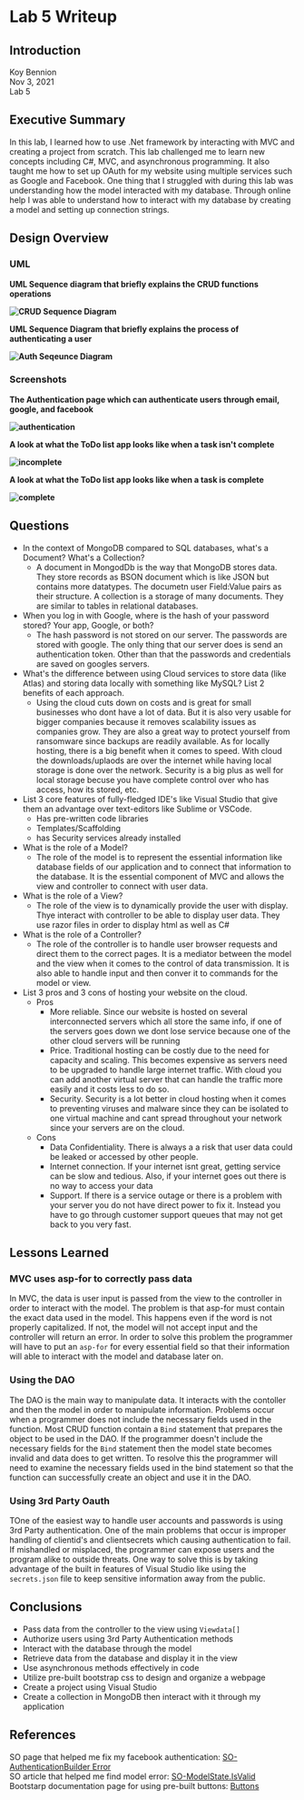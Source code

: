 # Lab 5 Writeup #
## Introduction ##
Koy Bennion  
Nov 3, 2021  
Lab 5  
## Executive Summary ##
In this lab, I learned how to use .Net framework by interacting with MVC and creating a project from scratch. This lab challenged me to learn new concepts including C#, MVC, and asynchronous programming. It also taught me how to set up OAuth for my website using multiple services such as Google and Facebook. One thing that I struggled with during this lab was understanding how the model interacted with my database. Through online help I was able to understand how to interact with my database by creating a model and setting up connection strings.
## Design Overview ##
### UML ###
<p><strong>UML Sequence diagram that briefly explains the CRUD functions operations</p>  

![CRUD Sequence Diagram](./UML/Crud.jpg)
<p>UML Sequence Diagram that briefly explains the process of authenticating a user</p>

![Auth Seqeunce Diagram](./UML/SeqDia.jpg)

### Screenshots ###

<p>The Authentication page which can authenticate users through email, google, and facebook</p>  

![authentication](./Screenshots/authpage.png)
<p>A look at what the ToDo list app looks like when a task isn't complete</p>  

![incomplete](./Screenshots/taskincomp.png)

<p>A look at what the ToDo list app looks like when a task is complete</p>  

![complete](./Screenshots/taskcomp.png)
</strong>

## Questions ##
- In the context of MongoDB compared to SQL databases, what's a Document? What's a Collection?
  - A document in MongodDb is the way that MongoDB stores data. They store records as BSON document which is like JSON but contains more datatypes. The documetn user Field:Value pairs as their structure. A collection is a storage of many documents. They are similar to tables in relational databases.
- When you log in with Google, where is the hash of your password stored? Your app, Google, or both?
  - The hash password is not stored on our server. The passwords are stored with google. The only thing that our server does is send an authentication token. Other than that the passwords and credentials are saved on googles servers.
- What's the difference between using Cloud services to store data (like Atlas) and storing data locally with something like MySQL? List 2 benefits of each approach.
  - Using the cloud cuts down on costs and is great for small businesses who dont have a lot of data. But it is also very usable for bigger companies because it removes scalability issues as companies grow. They are also a great way to protect yourself from ransomware since backups are readily available. As for locally hosting, there is a big benefit when it comes to speed. With cloud the downloads/uplaods are over the internet while having local storage is done over the network. Security is a big plus as well for local storage becuse you have complete control over who has access, how its stored, etc.
- List 3 core features of fully-fledged IDE's like Visual Studio that give them an advantage over text-editors like Sublime or VSCode.
  - Has pre-written code libraries
  - Templates/Scaffolding
  - has Security services already installed
- What is the role of a Model?
  - The role of the model is to represent the essential information like database fields of our application and to connect that information to the database. It is the essential component of MVC and allows the view and controller to connect with user data.
- What is the role of a View?
  - The role of the view is to dynamically provide the user with display. Thye interact with controller to be able to display user data. They use razor files in order to display html as well as C#
- What is the role of a Controller?
  - The role of the controller is to handle user browser requests and direct them to the correct pages. It is a mediator between the model and the view when it comes to the control of data transmission. It is also able to handle input and then conver it to commands for the model or view.
- List 3 pros and 3 cons of hosting your website on the cloud.
  - Pros
    - More reliable. Since our website is hosted on several interconnected servers which all store the same info, if one of the servers goes down we dont lose service because one of the other cloud servers will be running
    - Price. Traditional hosting can be costly due to the need for capacity and scaling. This becomes expensive as servers need to be upgraded to handle large internet traffic. With cloud you can add another virtual server that can handle the traffic more easily and it costs less to do so. 
    - Security. Security is a lot better in cloud hosting when it comes to preventing viruses and malware since they can be isolated to one virtual machine and cant spread throughout your network since your servers are on the cloud.
  - Cons
    - Data Confidentiality. There is always a a risk that user data could be leaked or accessed by other people.
    - Internet connection. If your internet isnt great, getting service can be slow and tedious. Also, if your internet goes out there is no way to access your data
    - Support. If there is a service outage or there is a problem with your server you do not have direct power to fix it. Instead you have to go through customer support queues that may not get back to you very fast. 
## Lessons Learned ##
### MVC uses asp-for to correctly pass data ###
In MVC, the data is user input is passed from the view to the controller in order to interact with the model. The problem is that asp-for must contain the exact data used in the model. This happens even if the word is not properly capitalized. If not, the model will not accept input and the controller will return an error. In order to solve this problem the programmer will have to put an `asp-for` for every essential field so that their information will able to interact with the model and database later on.  
### Using the DAO ###
The DAO is the main way to manipulate data. It interacts with the contoller and then the model in order to manipulate information. Problems occur when a programmer does not include the necessary fields used in the function. Most CRUD function contain a `Bind` statement that prepares the object to be used in the DAO. If the programmer doesn't include the necessary fields for the `Bind` statement then the model state becomes invalid and data does to get written. To resolve this the programmer will need to examine the necessary fields used in the bind statement so that the function can successfully create an object and use it in the DAO.
### Using 3rd Party Oauth ###
TOne of the easiest way to handle user accounts and passwords is using 3rd Party authentication. One of the main problems that occur is improper handling of clientid's and clientsecrets which causing authentication to fail. If mishandled or misplaced, the programmer can expose users and the program alike to outside threats. One way to solve this is by taking advantage of the built in features of Visual Studio like using the `secrets.json` file to keep sensitive information away from the public.
## Conclusions ##
- Pass data from the controller to the view using `Viewdata[]`
- Authorize users using 3rd Party Authentication methods
- Interact with the database through the model
- Retrieve data from the database and display it in the view
- Use asynchronous methods effectively in code
- Utilize pre-built bootstrap css to design and organize a webpage
- Create a project using Visual Studio
- Create a collection in MongoDB then interact with it through my application
## References ##
SO page that helped me fix my facebook authentication: [SO-AuthenticationBuilder Error](https://stackoverflow.com/questions/54776258/authenticationbuilder-does-not-contain-a-definition-for-addazuread)  
SO article that helped me find model error: [SO-ModelState.IsValid](https://stackoverflow.com/questions/881281/what-is-modelstate-isvalid-valid-for-in-asp-net-mvc-in-nerddinner)  
Bootstarp documentation page for using pre-built buttons: [Buttons](https://getbootstrap.com/docs/4.0/components/buttons/)

